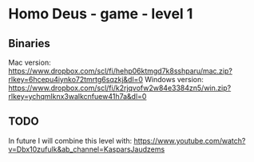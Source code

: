 # Homo Deus - game - level 1

## Binaries

Mac version:
https://www.dropbox.com/scl/fi/hehp06ktmgd7k8sshparu/mac.zip?rlkey=6hcepu4iynko72tmrtg6sqzkj&dl=0
Windows version:
https://www.dropbox.com/scl/fi/k2rjqvofw2w84e3384zn5/win.zip?rlkey=ychqmlknx3walkcnfuew41h7a&dl=0

## TODO
In future I will combine this level with:
https://www.youtube.com/watch?v=Dbx10zufulk&ab_channel=KasparsJaudzems
